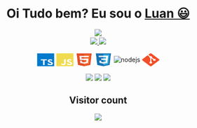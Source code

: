   
  <h1 align="center">
    Oi Tudo bem? Eu sou o 
    <a href="https://www.linkedin.com/in/edududuribeiro/">Luan 😃️</a>
  </h1>



<section align="center">
<img src="https://media.discordapp.net/attachments/1105123172552036403/1105142392341925909/coding_stats.png">
</section>

<div align="center">
  <a href="https://github.com/Shotzzy157">
  <img height="150em" src="https://github-readme-stats.vercel.app/api?username=Shotzzy157&show_icons=true&theme=dark&include_all_commits=true&count_private=true"/>
  <img height="150em" src="https://github-readme-stats.vercel.app/api/top-langs/?username=Shotzzy157&layout=compact&langs_count=7&theme=dark"/>
 </a>
</div>

<div align="center" valign="top"><br>
  <img align="center" alt="Js" height="30" width="40" src="https://raw.githubusercontent.com/devicons/devicon/master/icons/typescript/typescript-plain.svg">
  <img align="center" alt="Js" height="30" width="40" src="https://raw.githubusercontent.com/devicons/devicon/master/icons/javascript/javascript-plain.svg">
  <img align="center" alt="HTML" height="30" width="40" src="https://raw.githubusercontent.com/devicons/devicon/master/icons/html5/html5-original.svg">
  <img align="center" alt="CSS" height="30" width="40" src="https://raw.githubusercontent.com/devicons/devicon/master/icons/css3/css3-original.svg">
  <img align="center" alt="nodejs" height="30" width="40" src="https://cdn.worldvectorlogo.com/logos/nodejs-icon.svg">
  <img align="center" alt="git" height="30" width="40" src="https://raw.githubusercontent.com/devicons/devicon/master/icons/git/git-original.svg">
</div><br>

<div align="center">
  <a href="https://www.youtube.com/channel/UCabOjENmrcVjWQtsnAkVq9Q" target="_blank"><img src="https://img.shields.io/badge/YouTube-FF0000?style=for-the-badge&logo=youtube&logoColor=white" target="_blank"></a>
  <a href="https://instagram.com/luanoliveira7ofc" target="_blank"><img src="https://img.shields.io/badge/-Instagram-%23E4405F?style=for-the-badge&logo=instagram&logoColor=white" target="_blank"></a>
 <a href="https://discord.gg/jk3srqqfuy" target="_blank"><img src="https://img.shields.io/badge/Discord-7289DA?style=for-the-badge&logo=discord&logoColor=white" target="_blank"></a> 
<div align="center">

<section>
  <h2>Visitor count</h2>
  <img src="https://profile-counter.glitch.me/Shotzzy157/count.svg" />
  <!-- Took from https://github.com/insolitum/insolitum -->
</section>
